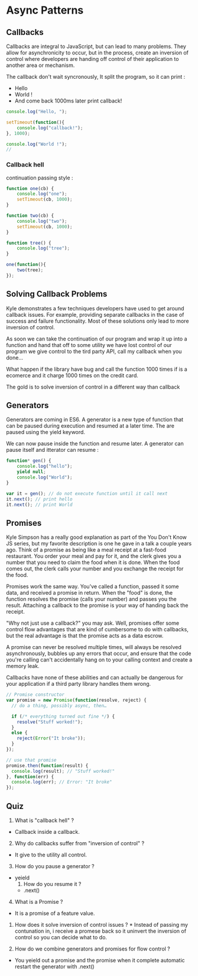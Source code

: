 # Async Patterns

## Callbacks
Callbacks are integral to JavaScript, but can lead to many problems. They allow for asynchronicity to occur, but in the process, create an inversion of control where developers are handing off control of their application to another area or mechanism.


The callback don't wait syncronously, It split the program, so it can print :
  * Hello
  * World !
  * And come back 1000ms later print callback!

```js
console.log("Hello, ");

setTimeout(function(){
	console.log("callback!");
}, 1000);

console.log("World !");
//
```


### Callback hell

continuation passing style :

```js
function one(cb) {
	console.log("one");
	setTimeout(cb, 1000);
}

function two(cb) {
	console.log("two");
	setTimeout(cb, 1000);
}

function tree() {
	console.log("tree");
}

one(function(){
	two(tree);
});
```

## Solving Callback Problems
Kyle demonstrates a few techniques developers have used to get around callback issues. For example, providing separate callbacks in the case of success and failure functionality. Most of these solutions only lead to more inversion of control.

As soon we can take the continuation of our program and wrap  it up into a function and hand that off to some utility we have lost control of our program we give control to the tird party API, call my callback when you done...

What happen if the library have bug and call the function 1000 times
if is a ecomerce and it charge 1000 times on the credit card.

The gold is to solve inversion of control in a different way than callback


## Generators
Generators are coming in ES6. A generator is a new type of function that can be paused during execution and resumed at a later time. The are paused using the yield keyword.


We can now pause inside the function and resume later. A generator can pause itself and itterator can resume :
```js
function* gen() {
	console.log("hello");
	yield null;
	console.log("World");
}

var it = gen(); // do not execute function until it call next
it.next(); // print hello
it.next(); // print World
```

## Promises
Kyle Simpson has a really good explanation as part of the You Don't Know JS series, but my favorite description is one he gave in a talk a couple years ago. Think of a promise as being like a meal receipt at a fast-food restaurant. You order your meal and pay for it, and the clerk gives you a number that you need to claim the food when it is done. When the food comes out, the clerk calls your number and you exchange the receipt for the food.

Promises work the same way. You've called a function, passed it some data, and received a promise in return. When the "food" is done, the function resolves the promise (calls your number) and passes you the result. Attaching a callback to the promise is your way of handing back the receipt.

"Why not just use a callback?" you may ask. Well, promises offer some control flow advantages that are kind of cumbersome to do with callbacks, but the real advantage is that the promise acts as a data escrow.

A promise can never be resolved multiple times, will always be resolved asynchronously, bubbles up any errors that occur, and ensure that the code you're calling can't accidentally hang on to your calling context and create a memory leak.

Callbacks have none of these abilities and can actually be dangerous for your application if a third party library handles them wrong.

```js
// Promise constructor
var promise = new Promise(function(resolve, reject) {
  // do a thing, possibly async, then…

  if (/* everything turned out fine */) {
    resolve("Stuff worked!");
  }
  else {
    reject(Error("It broke"));
  }
});

// use that promise
promise.then(function(result) {
  console.log(result); // "Stuff worked!"
}, function(err) {
  console.log(err); // Error: "It broke"
});
```

## Quiz

1. What is "callback hell" ?
  * Callback inside a callback.

2. Why do callbacks suffer from "inversion of control" ?
  * It give to the utility all control.

3. How do you pause a generator ?
  * yeield
	1. How do you resume it ?
    * .next()

4. What is a Promise ?
  * It is a promise of a feature value.
  1. How does it solve inversion of control issues ?
    * Instead of passing my contunation in, i receive a promese back so it uninvert the inversion of control so you can decide what to do.

5. How do we combine generators and promises for flow control ?
  * You yeield out a promise and the promise when it complete automatic restart the generator with .next()
